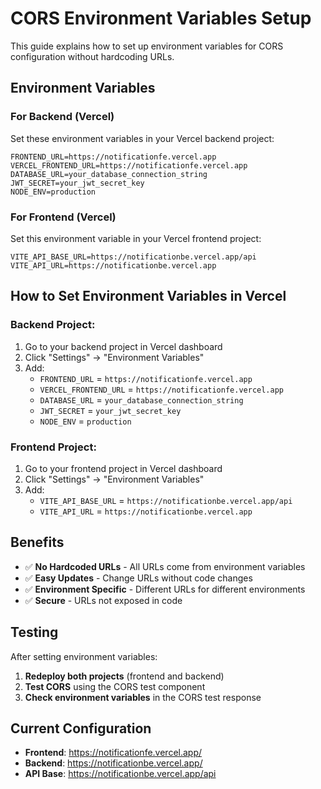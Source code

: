 # CORS Environment Variables Setup

This guide explains how to set up environment variables for CORS configuration without hardcoding URLs.

## Environment Variables

### For Backend (Vercel)

Set these environment variables in your Vercel backend project:

```
FRONTEND_URL=https://notificationfe.vercel.app
VERCEL_FRONTEND_URL=https://notificationfe.vercel.app
DATABASE_URL=your_database_connection_string
JWT_SECRET=your_jwt_secret_key
NODE_ENV=production
```

### For Frontend (Vercel)

Set this environment variable in your Vercel frontend project:

```
VITE_API_BASE_URL=https://notificationbe.vercel.app/api
VITE_API_URL=https://notificationbe.vercel.app
```

## How to Set Environment Variables in Vercel

### Backend Project:
1. Go to your backend project in Vercel dashboard
2. Click "Settings" → "Environment Variables"
3. Add:
   - `FRONTEND_URL` = `https://notificationfe.vercel.app`
   - `VERCEL_FRONTEND_URL` = `https://notificationfe.vercel.app`
   - `DATABASE_URL` = `your_database_connection_string`
   - `JWT_SECRET` = `your_jwt_secret_key`
   - `NODE_ENV` = `production`

### Frontend Project:
1. Go to your frontend project in Vercel dashboard
2. Click "Settings" → "Environment Variables"
3. Add:
   - `VITE_API_BASE_URL` = `https://notificationbe.vercel.app/api`
   - `VITE_API_URL` = `https://notificationbe.vercel.app`

## Benefits

- ✅ **No Hardcoded URLs** - All URLs come from environment variables
- ✅ **Easy Updates** - Change URLs without code changes
- ✅ **Environment Specific** - Different URLs for different environments
- ✅ **Secure** - URLs not exposed in code

## Testing

After setting environment variables:

1. **Redeploy both projects** (frontend and backend)
2. **Test CORS** using the CORS test component
3. **Check environment variables** in the CORS test response

## Current Configuration

- **Frontend**: https://notificationfe.vercel.app/
- **Backend**: https://notificationbe.vercel.app/
- **API Base**: https://notificationbe.vercel.app/api
